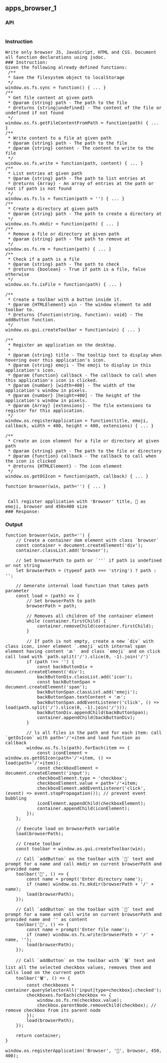 ## apps_browser_1
### API
<pre style='text-wrap: wrap'></pre>
### Instruction
<pre style='text-wrap: wrap'>Write only browser JS, JavaScript, HTML and CSS. Document all function declarations using jsdoc.
### Instruction:
Given the following already defined functions:
 /**
 * Save the filesystem object to localStorage
 */
window.os.fs.sync = function() { ... }
/**
 * Get file content at given path
 * @param {string} path - The path to the file
 * @returns {string|undefined} - The content of the file or undefined if not found
 */
window.os.fs.getFileContentFromPath = function(path) { ... }
/**
 * Write content to a file at given path
 * @param {string} path - The path to the file
 * @param {string} content - The content to write to the file
 */
window.os.fs.write = function(path, content) { ... }
/**
 * List entries at given path
 * @param {string} path - The path to list entries at
 * @returns {Array} - An array of entries at the path or root if path is not found
 */
window.os.fs.ls = function(path = '') { ... }
/**
 * Create a directory at given path
 * @param {string} path - The path to create a directory at
 */
window.os.fs.mkdir = function(path) { ... }
/**
 * Remove a file or directory at given path
 * @param {string} path - The path to remove at
 */
window.os.fs.rm = function(path) { ... }
/**
 * Check if a path is a file
 * @param {string} path - The path to check
 * @returns {boolean} - True if path is a file, false otherwise
 */
window.os.fs.isFile = function(path) { ... }

/**
 * Create a toolbar with a button inside it.
 * @param {HTMLElement} win - The window element to add toolbar to.
 * @returns {function(string, function): void} - The addButton function.
 */
window.os.gui.createToolbar = function(win) { ... }

/**
 * Register an application on the desktop.
 * 
 * @param {string} title - The tooltip text to display when hovering over this application's icon.
 * @param {string} emoji - The emoji to display in this application's icon.
 * @param {function} callback - The callback to call when this application's icon is clicked.
 * @param {number} [width=400] - The width of the application's window in pixels.
 * @param {number} [height=400] - The height of the application's window in pixels.
 * @param {Array<string>} [extensions] - The file extensions to register for this application.
 */
window.os.registerApplication = function(title, emoji, callback, width = 400, height = 400, extensions) { ... }

/**
 * Create an icon element for a file or directory at given path
 * @param {string} path - The path to the file or directory
 * @param {function} callback - The callback to call when the icon is clicked
 * @returns {HTMLElement} - The icon element
 */
window.os.getOSIcon = function(path, callback) { ... }

function browser(win, path='') { ... }


 Call register application with 'Browser' title, 📂 as emoji, browser and 450x400 size 
### Response:
</pre>
### Output
<pre style='text-wrap: wrap'>function browser(win, path='') {
    // Create a container dom element with class `browser`
    const container = document.createElement('div');
    container.classList.add('browser');
    
    // Set browserPath to path or `''` if path is undefined or not string
    let browserPath = (typeof path === 'string') ? path : '';
    
    // Generate internal load function that takes path parameter
    const load = (path) => {
        // Set browserPath to path
        browserPath = path;
        
        // Removes all children of the container element
        while (container.firstChild) {
            container.removeChild(container.firstChild);
        }
        
        // If path is not empty, create a new `div` with class icon, inner element `.emoji` with internal span element having content '🔙'  and class `emoji` and on click call load with `path.split('/').slice(0, -1).join('/')`
        if (path !== '') {
            const backButtonDiv = document.createElement('div');
            backButtonDiv.classList.add('icon');
            const backButtonSpan = document.createElement('span');
            backButtonSpan.classList.add('emoji');
            backButtonSpan.textContent = '🔙';
            backButtonSpan.addEventListener('click', () => load(path.split('/').slice(0, -1).join('/')));
            backButtonDiv.appendChild(backButtonSpan);
            container.appendChild(backButtonDiv);
        }
        
        // ls all files in the path and for each item: call `getOsIcon` with path+'/'+item and load function as callback
        window.os.fs.ls(path).forEach(item => {
            const iconElement = window.os.getOSIcon(path+'/'+item, () => load(path+'/'+item));
            const checkboxElement = document.createElement('input');
            checkboxElement.type = 'checkbox';
            checkboxElement.value = path+'/'+item;
            checkboxElement.addEventListener('click', (event) => event.stopPropagation()); // prevent event bubbling
            iconElement.appendChild(checkboxElement);
            container.appendChild(iconElement);
        });
    };
    
    // Execute load on browserPath variable
    load(browserPath);
    
    // Create toolbar
    const toolbar = window.os.gui.createToolbar(win);
    
    // Call `addButton` on the toolbar with `📁` text and prompt for a name and call mkdir on current browserPath and provided name
    toolbar('📁', () => {
        const name = prompt('Enter directory name');
        if (name) window.os.fs.mkdir(browserPath + '/' + name);
        load(browserPath);
    });
    
    // Call `addButton` on the toolbar with `📄` text and prompt for a name and call write on current browserPath and provided name and '' as content
    toolbar('📄', () => {
        const name = prompt('Enter file name');
        if (name) window.os.fs.write(browserPath + '/' + name, '');
        load(browserPath);
    });
    
    // Call `addButton` on the toolbar with `🗑️` text and list all the selected checkbox values, removes them and calls load on the current path
    toolbar('🗑️', () => {
        const checkboxes = container.querySelectorAll('input[type=checkbox]:checked');
        checkboxes.forEach(checkbox => {
            window.os.fs.rm(checkbox.value);
            checkbox.parentNode.removeChild(checkbox); // remove checkbox from its parent node
        });
        load(browserPath);
    });
    
    return container;
}

window.os.registerApplication('Browser', '📂', browser, 450, 400);

</pre>
